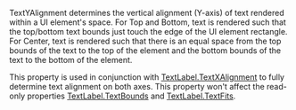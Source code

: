 TextYAlignment determines the vertical alignment (Y-axis) of text rendered within a UI element's space. For Top and Bottom, text is rendered such that the top/bottom text bounds just touch the edge of the UI element rectangle. For Center, text is rendered such that there is an equal space from the top bounds of the text to the top of the element and the bottom bounds of the text to the bottom of the element.

This property is used in conjunction with [TextLabel.TextXAlignment](https://developer.roblox.com/api-reference/property/TextLabel/TextXAlignment) to fully determine text alignment on both axes. This property won't affect the read-only properties [TextLabel.TextBounds](https://developer.roblox.com/api-reference/property/TextLabel/TextBounds) and [TextLabel.TextFits](https://developer.roblox.com/api-reference/property/TextLabel/TextFits).